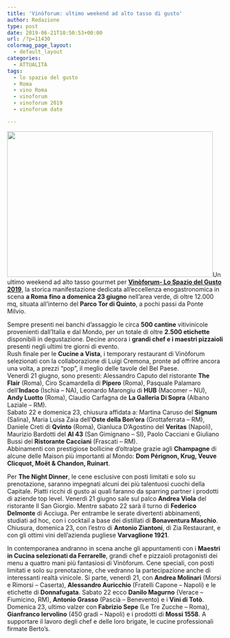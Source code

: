 ```yaml
---
title: 'Vinòforum: ultimo weekend ad alto tasso di gusto'
author: Redazione
type: post
date: 2019-06-21T10:50:53+00:00
url: /?p=11430
colormag_page_layout:
  - default_layout
categories:
  - ATTUALITÀ
tags:
  - lo spazio del gusto
  - Roma
  - vino Roma
  - vinoforum
  - vinoforum 2019
  - vinoforum date

---
```

<img decoding="async" loading="lazy" class="alignleft wp-image-11432 " src="https://progressonline.it/wp-content/uploads/2019/06/Vinoforum-orizz-01-Copia-600x424.jpg" alt="" width="479" height="339" />Un ultimo weekend ad alto tasso gourmet per  <a href="https://mtrack.me/tracking/raWzMz50paMkCGHkZGN2AGp3AmtzMKWjqzA2pzSaqaR9AQN2ZQV5AFM5qzS4qaR9ZGx2BQx3ZmRmAQMO" target="_blank" rel="noopener"><strong>Vinòforum- Lo Spazio del Gusto 2019</strong></a>, la storica manifestazione dedicata all’eccellenza enogastronomica in scena **a Roma** **fino a domenica 23 giugno** nell’area verde, di oltre 12.000 mq, situata all’interno del **Parco Tor di Quinto**, a pochi passi da Ponte Milvio.

Sempre presenti nei banchi d’assaggio le circa **500 cantine** vitivinicole provenienti dall’Italia e dal Mondo, per un totale di oltre **2.500 etichette** disponibili in degustazione. Decine ancora i **grandi chef e i maestri pizzaioli** presenti negli ultimi tre giorni di evento.  
<u></u><u></u>Rush finale per le **Cucine a Vista**, i temporary restaurant di Vinòforum selezionati con la collaborazione di Luigi Cremona, pronte ad offrire ancora una volta, a prezzi “pop”, il meglio delle tavole del Bel Paese.  
Venerdì 21 giugno, sono presenti: Alessandro Caputo del ristorante **The Flair** (Roma), Ciro Scamardella di **Pipero** (Roma), Pasquale Palamaro dell’**Indaco** (Ischia &#8211; NA), Leonardo Marongiu di **HUB** (Macomer &#8211; NU), **Andy Luotto** (Roma), Claudio Carfagna de **La Galleria Di Sopra** (Albano Laziale &#8211; RM).  
Sabato 22 e domenica 23, chiusura affidata a: Martina Caruso del **Signum** (Salina), Maria Luisa Zaia dell’**Oste della Bon&#8217;ora** (Grottaferrata &#8211; RM), Daniele Creti di **Qvinto** (Roma), Gianluca D&#8217;Agostino del **Veritas** (Napoli), Maurizio Bardotti del **Al 43** (San Gimignano &#8211; SI), Paolo Cacciani e Giuliano Bussi del **Ristorante Cacciani** (Frascati &#8211; RM).  
Abbinamenti con prestigiose bollicine d’oltralpe grazie agli **Champagne** di alcune delle Maison più importanti al Mondo: **Dom Pérignon, Krug, Veuve Clicquot, Moët & Chandon, Ruinart**.<u></u><u></u>

Per **The Night Dinner**, le cene esclusive con posti limitati e solo su prenotazione, saranno impegnati alcuni dei più talentuosi cuochi della Capitale. Piatti ricchi di gusto ai quali faranno da sparring partner i prodotti di aziende top level. Venerdì 21 giugno sale sul palco **Andrea Viola** del ristorante Il San Giorgio. Mentre sabato 22 sarà il turno di **Federico Delmonte** di Acciuga. Per entrambe le serate divertenti abbinamenti, studiati ad hoc, con i cocktail a base dei distillati di **Bonaventura Maschio**. Chiusura, domenica 23, con l’estro di **Antonio Ziantoni**, di Zia Restaurant, e con gli ottimi vini dell’azienda pugliese **Varvaglione 1921**.<u></u><u></u>

In contemporanea andranno in scena anche gli appuntamenti con i **Maestri in Cucina selezionati da Ferrarelle**, grandi chef e pizzaioli protagonisti dei menu a quattro mani più fantasiosi di Vinòforum. Cene speciali, con posti limitati e solo su prenotazione, che vedranno la partecipazione anche di interessanti realtà vinicole. Si parte, venerdì 21, con **Andrea Molinari** (Morsi e Rimorsi – Caserta), **Alessandro Auricchio** (Fratelli Capone – Napoli) e le etichette di **Donnafugata**. Sabato 22 ecco **Danilo Magurno** (Verace – Fiumicino, RM), **Antonio Grasso** (Pascià – Benevento) e i **Vini di Totò**. Domenica 23, ultimo valzer con **Fabrizio Sepe** (Le Tre Zucche &#8211; Roma), **Gianfranco Iervolino** (450 gradi &#8211; Napoli) e i prodotti di **Mossi 1558**. A supportare il lavoro degli chef e delle loro brigate, le cucine professionali firmate Berto’s.